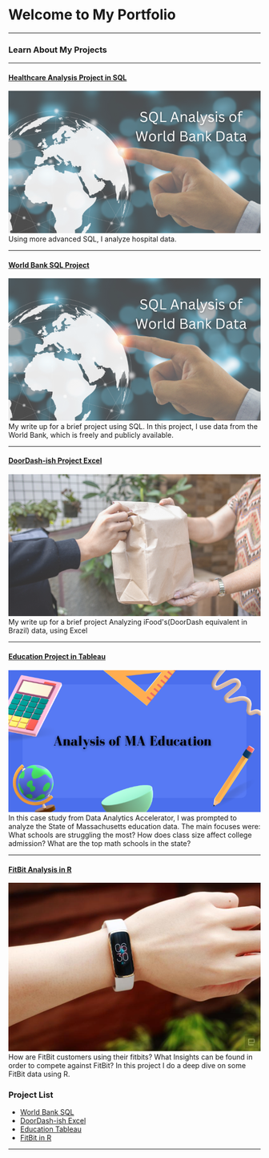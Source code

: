 # Welcome to My Portfolio

---

### Learn About My Projects
---
#### [Healthcare Analysis Project in SQL](https://www.linkedin.com/pulse/eh-whats-up-doc-martin-diaz-valdes/)
[<img src="images/sqlbank.png?raw=true"/>](https://www.linkedin.com/pulse/eh-whats-up-doc-martin-diaz-valdes/)
Using more advanced SQL, I analyze hospital data.

---
#### [World Bank SQL Project](https://www.linkedin.com/pulse/world-bank-data-analysis-w-sql-martin-diaz-valdes/?trackingId=U8K2n1Tp5JfsV%2FwLQHPv6w%3D%3D)
[<img src="images/sqlbank.png?raw=true"/>](https://www.linkedin.com/pulse/world-bank-data-analysis-w-sql-martin-diaz-valdes/?trackingId=U8K2n1Tp5JfsV%2FwLQHPv6w%3D%3D)
My write up for a brief project using SQL. In this project, I use data from the World Bank, which is freely and publicly available.

---
#### [DoorDash-ish Project Excel](https://www.linkedin.com/pulse/analyzing-doordash-ish-sales-data-martin-diaz-valdes/)
[<img src="images/DDImage.png?raw=true"/>](https://www.linkedin.com/pulse/analyzing-doordash-ish-sales-data-martin-diaz-valdes/)
My write up for a brief project Analyzing iFood's(DoorDash equivalent in Brazil) data, using Excel 

---
#### [Education Project in Tableau](https://www.linkedin.com/pulse/analyzing-education-data-using-tableau-martin-diaz-valdes/)
[<img src="images/eduIMG.png?raw=true"/>](https://www.linkedin.com/pulse/analyzing-education-data-using-tableau-martin-diaz-valdes/)
In this case study from Data Analytics Accelerator, I was prompted to analyze the State of Massachusetts education data. The main focuses were:
What schools are struggling the most?
How does class size affect college admission?
What are the top math schools in the state? 

---
#### [FitBit Analysis in R](https://www.kaggle.com/code/martindiazvaldes/google-capstone-project-bellabeat)
[<img src="images/fitbitR.jpg?raw=true"/>](https://www.kaggle.com/code/martindiazvaldes/google-capstone-project-bellabeat)
How are FitBit customers using their fitbits? 
What Insights can be found in order to compete against FitBit? 
In this project I do a deep dive on some FitBit data using R.

### Project List

- [World Bank SQL](https://www.linkedin.com/pulse/world-bank-data-analysis-w-sql-martin-diaz-valdes/?trackingId=U8K2n1Tp5JfsV%2FwLQHPv6w%3D%3D)
- [DoorDash-ish Excel](https://www.linkedin.com/pulse/analyzing-doordash-ish-sales-data-martin-diaz-valdes/)
- [Education Tableau](https://www.linkedin.com/pulse/analyzing-education-data-using-tableau-martin-diaz-valdes/)
- [FitBit in R](https://www.kaggle.com/code/martindiazvaldes/google-capstone-project-bellabeat)


---




